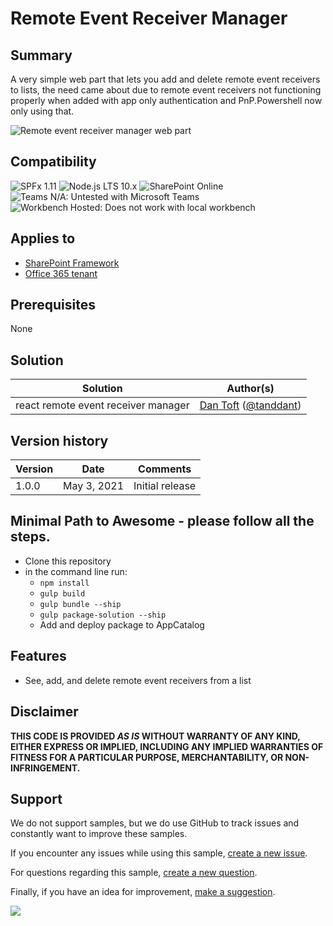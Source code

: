 # Remote Event Receiver Manager

## Summary

A very simple web part that lets you add and delete remote event receivers to lists, the need came about due to remote event receivers not functioning properly when added with app only authentication and PnP.Powershell now only using that.

![Remote event receiver manager web part](./assets/video.gif)

## Compatibility

![SPFx 1.11](https://img.shields.io/badge/SPFx-1.11.0-green.svg) 
![Node.js LTS 10.x](https://img.shields.io/badge/Node.js-LTS%2010.x-green.svg) 
![SharePoint Online](https://img.shields.io/badge/SharePoint-Online-yellow.svg) 
![Teams N/A: Untested with Microsoft Teams](https://img.shields.io/badge/Teams-N%2FA-lightgrey.svg "Untested with Microsoft Teams") 
![Workbench Hosted: Does not work with local workbench](https://img.shields.io/badge/Workbench-Hosted-yellow.svg "Does not work with local workbench")

## Applies to

* [SharePoint Framework](https://docs.microsoft.com/sharepoint/dev/spfx/sharepoint-framework-overview)
* [Office 365 tenant](https://docs.microsoft.com/sharepoint/dev/spfx/set-up-your-development-environment)

## Prerequisites
 
None

## Solution

Solution|Author(s)
--------|---------
react remote event receiver manager | [Dan Toft](https://github.com/Tanddant) ([@tanddant](https://twitter.com/tanddant))

## Version history

Version|Date|Comments
-------|----|--------
1.0.0|May 3, 2021|Initial release

## Minimal Path to Awesome - please follow all the steps.

- Clone this repository
- in the command line run:
  - `npm install`
  - `gulp build`
  - `gulp bundle --ship`
  - `gulp package-solution --ship`
  - Add and deploy package to AppCatalog

## Features

- See, add, and delete remote event receivers from a list

## Disclaimer

**THIS CODE IS PROVIDED *AS IS* WITHOUT WARRANTY OF ANY KIND, EITHER EXPRESS OR IMPLIED, INCLUDING ANY IMPLIED WARRANTIES OF FITNESS FOR A PARTICULAR PURPOSE, MERCHANTABILITY, OR NON-INFRINGEMENT.**

## Support

We do not support samples, but we do use GitHub to track issues and constantly want to improve these samples.

If you encounter any issues while using this sample, [create a new issue](https://github.com/pnp/sp-dev-fx-webparts/issues/new?assignees=&labels=Needs%3A+Triage+%3Amag%3A%2Ctype%3Abug-suspected&template=bug-report.yml&sample=react-remote-event-receiver-manager&authors=@Tanddant&title=react-remote-event-receiver-manager%20-%20).

For questions regarding this sample, [create a new question](https://github.com/pnp/sp-dev-fx-webparts/issues/new?assignees=&labels=Needs%3A+Triage+%3Amag%3A%2Ctype%3Abug-suspected&template=question.yml&sample=react-remote-event-receiver-manager&authors=@Tanddant&title=react-remote-event-receiver-manager%20-%20).

Finally, if you have an idea for improvement, [make a suggestion](https://github.com/pnp/sp-dev-fx-webparts/issues/new?assignees=&labels=Needs%3A+Triage+%3Amag%3A%2Ctype%3Abug-suspected&template=suggestion.yml&sample=react-remote-event-receiver-manager&authors=@Tanddant&title=react-remote-event-receiver-manager%20-%20).

<img src="https://telemetry.sharepointpnp.com/sp-dev-fx-webparts/samples/react-remote-event-receiver-manager" />
